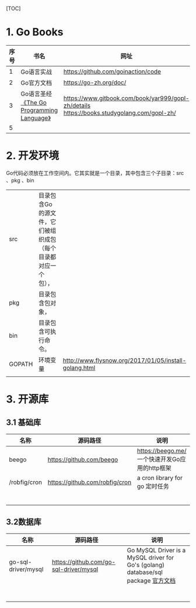 [TOC]



# 1. Go Books

| 序号 | 书名                                                         | 网址                                                         |
| ---- | ------------------------------------------------------------ | ------------------------------------------------------------ |
| 1    | Go语言实战                                                   | https://github.com/goinaction/code                           |
| 2    | Go官方文档                                                   | https://go-zh.org/doc/                                       |
| 3    | Go语言圣经[《The Go Programming Language》](http://gopl.io/) | https://www.gitbook.com/book/yar999/gopl-zh/details   https://books.studygolang.com/gopl-zh/ |
| 5    |                                                              |                                                              |

# 2. 开发环境

Go代码必须放在工作空间内。它其实就是一个目录，其中包含三个子目录：src 、pkg 、bin 

|        |                                                              |                                                       |
| ------ | ------------------------------------------------------------ | ----------------------------------------------------- |
| src    | 目录包含Go的源文件，它们被组织成包（每个目录都对应一个包）， |                                                       |
| pkg    | 目录包含包对象，                                             |                                                       |
| bin    | 目录包含可执行命令。                                         |                                                       |
| GOPATH | 环境变量                                                     | http://www.flysnow.org/2017/01/05/install-golang.html |
|        |                                                              |                                                       |



# 3. 开源库

## 3.1  基础库

| 名称         | 源码路径                       | 说明                                           |
| ------------ | ------------------------------ | ---------------------------------------------- |
| beego        | https://github.com/beego       | https://beego.me/ 一个快速开发Go应用的http框架 |
| /robfig/cron | https://github.com/robfig/cron | a cron library for go 定时任务                 |
|              |                                |                                                |
|              |                                |                                                |
|              |                                |                                                |
|              |                                |                                                |
|              |                                |                                                |
|              |                                |                                                |

## 3.2数据库

| 名称                | 源码路径                               | 说明                                                         |
| ------------------- | -------------------------------------- | ------------------------------------------------------------ |
| go-sql-driver/mysql | https://github.com/go-sql-driver/mysql | Go MySQL Driver is a MySQL driver for Go's (golang) database/sql package [官方文档](http://godoc.org/github.com/go-sql-driver/mysql) |
|                     |                                        |                                                              |
|                     |                                        |                                                              |
|                     |                                        |                                                              |
|                     |                                        |                                                              |
|                     |                                        |                                                              |
|                     |                                        |                                                              |
|                     |                                        |                                                              |


